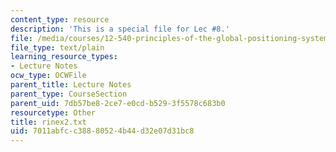 ```yaml
---
content_type: resource
description: 'This is a special file for Lec #8.'
file: /media/courses/12-540-principles-of-the-global-positioning-system-spring-2012/7011abfcc38880524b44d32e07d31bc8_rinex2.txt
file_type: text/plain
learning_resource_types:
- Lecture Notes
ocw_type: OCWFile
parent_title: Lecture Notes
parent_type: CourseSection
parent_uid: 7db57be8-2ce7-e0cd-b529-3f5578c683b0
resourcetype: Other
title: rinex2.txt
uid: 7011abfc-c388-8052-4b44-d32e07d31bc8
---
```

